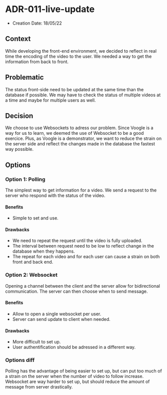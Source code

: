 # ADR-011-live-update

* Creation Date: 18/05/22

## Context

While developing the front-end environment, we decided to reflect in real time the encoding of the video to the user.
We needed a way to get the information from back to front.

## Problematic

The status front-side need to be updated at the same time than the database if possible.
We may have to check the status of multiple videos at a time and maybe for multiple users as well.

## Decision

We choose to use Websockets to adress our problem. Since Voogle is a way for us to learn, we deemed the use of Websocket to be a good exercice. Plus, as Voogle is a demonstrator, we want to reduce the strain on the server side and reflect the changes made in the database the fastest way possible.

## Options

### Option 1: Polling

The simplest way to get information for a video. We send a request to the server who respond with the status of the video.

#### Benefits

* Simple to set and use.

#### Drawbacks

* We need to repeat the request until the video is fully uploaded.
* The interval between request need to be low to reflect change in the database when they happens.
* The repeat for each video and for each user can cause a strain on both front and back end.

### Option 2: Websocket

Opening a channel between the client and the server allow for bidirectional communication. The server can then choose when to send message.

#### Benefits

* Allow to open a single websocket per user.
* Server can send update to client when needed.

#### Drawbacks

* More difficult to set up.
* User authentification should be adressed in a different way.

### Options diff

Polling has the advantage of being easier to set up, but can put too much of a strain on the server when the number of video to follow increase.
Websocket are way harder to set up, but should reduce the amount of message from server drastically.